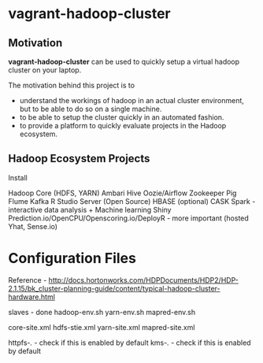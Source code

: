 vagrant-hadoop-cluster
======================

Motivation
----------

__vagrant-hadoop-cluster__ can be used to quickly setup a virtual hadoop cluster on your laptop. 

The motivation behind this project is to 

  * understand the workings of hadoop in an actual cluster environment, but to be able to do so on a single machine. 
  * to be able to setup the cluster quickly in an automated fashion.
  * to provide a platform to quickly evaluate projects in the Hadoop ecosystem.

Hadoop Ecosystem Projects
-------------------------








Install

Hadoop Core (HDFS, YARN)
Ambari
Hive
Oozie/Airflow
Zookeeper
Pig
Flume
Kafka
R Studio Server (Open Source)
HBASE (optional)
CASK
Spark - interactive data analysis + Machine learning
Shiny
Prediction.io/OpenCPU/Openscoring.io/DeployR - more important (hosted Yhat, Sense.io)


Configuration Files
===================

Reference - http://docs.hortonworks.com/HDPDocuments/HDP2/HDP-2.1.15/bk_cluster-planning-guide/content/typical-hadoop-cluster-hardware.html

slaves - done
hadoop-env.sh
yarn-env.sh
mapred-env.sh

core-site.xml
hdfs-stie.xml
yarn-site.xml
mapred-site.xml

httpfs-*.* - check if this is enabled by default 
kms-*.* - check if this is enabled by default






